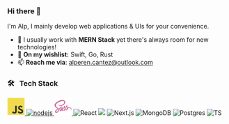 ### Hi there 👋
I'm Alp, I mainly develop web applications & UIs for your convenience.


<!--
**alperencantez/alperencantez** is a ✨ _special_ ✨ repository because its `README.md` (this file) appears on your GitHub profile.

Here are some ideas to get you started:

- 🔭 I’m currently working on ...
- 🌱 I’m currently learning ...
- 👯 I’m looking to collaborate on ...
- 🤔 I’m looking for help with ...
- 💬 Ask me about ...
- 📫 How to reach me: ...
- 😄 Pronouns: ...
- ⚡ Fun fact: ...
-->

- 🔧 I usually work with <b>MERN Stack</b> yet there's always room for new technologies!
- 🧬 <b> On my wishlist:</b> Swift, Go, Rust
- 📫 <b>Reach me via</b>: alperen.cantez@outlook.com

### 🛠 &nbsp; Tech Stack
<p align="left"> 
     </a> </a> <a href="https://developer.mozilla.org/en-US/docs/Web/JavaScript" target="_blank"
    rel="noreferrer"> <img
      src="https://raw.githubusercontent.com/devicons/devicon/master/icons/javascript/javascript-original.svg"
      alt="javascript" width="40" height="40" /> </a>  </a> <a href="https://nodejs.org" target="_blank" rel="noreferrer"> <img
      src="https://avatars.githubusercontent.com/u/9950313?s=280&v=4"
      alt="nodejs" width="40" height="45" /> </a>  </a> <a href="https://sass-lang.com" target="_blank" rel="noreferrer"> <img
      src="https://raw.githubusercontent.com/devicons/devicon/master/icons/sass/sass-original.svg" alt="sass" width="40"
      height="40" /> </a> <img src="https://upload.wikimedia.org/wikipedia/commons/thumb/4/47/React.svg/512px-React.svg.png?20171020144116" alt="React" width="40"> 
      <img src="https://brandslogos.com/wp-content/uploads/images/python-logo.png" "alt="Python" width="35" >
      <img src="https://ui-lib.com/blog/wp-content/uploads/2021/12/nextjs-boilerplate-logo.png" alt="Next.js" width="35" >
      <img src="https://www.pngrepo.com/png/331488/180/mongodb.png" alt="MongoDB" width=35 >
        <img src="https://cdn.iconscout.com/icon/free/png-256/postgresql-10-1175121.png" alt="Postgres" width=35 >
    <img src="https://upload.wikimedia.org/wikipedia/commons/thumb/4/4c/Typescript_logo_2020.svg/512px-Typescript_logo_2020.svg.png" alt="TS" width=35 >
      </p>

